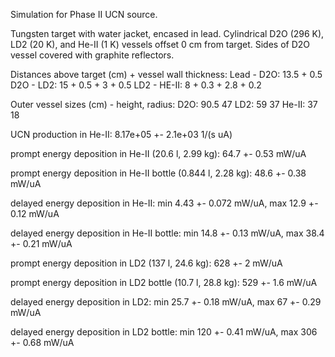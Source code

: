 Simulation for Phase II UCN source.

Tungsten target with water jacket, encased in lead.
Cylindrical D2O (296 K), LD2 (20 K), and He-II (1 K) vessels offset 0 cm from target.
Sides of D2O vessel covered with graphite reflectors.

Distances above target (cm) + vessel wall thickness:
Lead - D2O: 13.5 + 0.5
D2O - LD2: 15 + 0.5 + 3 + 0.5
LD2 - HE-II: 8 + 0.3 + 2.8 + 0.2

Outer vessel sizes (cm) - height, radius:
D2O: 90.5 47
LD2: 59 37
He-II: 37 18

UCN production in He-II:
8.17e+05 +- 2.1e+03 1/(s uA)

prompt energy deposition in He-II (20.6 l, 2.99 kg):
64.7 +- 0.53 mW/uA

prompt energy deposition in He-II bottle (0.844 l, 2.28 kg):
48.6 +- 0.38 mW/uA

delayed energy deposition in He-II:
min 4.43 +- 0.072 mW/uA, max 12.9 +- 0.12 mW/uA

delayed energy deposition in He-II bottle:
min 14.8 +- 0.13 mW/uA, max 38.4 +- 0.21 mW/uA

prompt energy deposition in LD2 (137 l, 24.6 kg):
628 +- 2 mW/uA

prompt energy deposition in LD2 bottle (10.7 l, 28.8 kg):
529 +- 1.6 mW/uA

delayed energy deposition in LD2:
min 25.7 +- 0.18 mW/uA, max 67 +- 0.29 mW/uA

delayed energy deposition in LD2 bottle:
min 120 +- 0.41 mW/uA, max 306 +- 0.68 mW/uA

